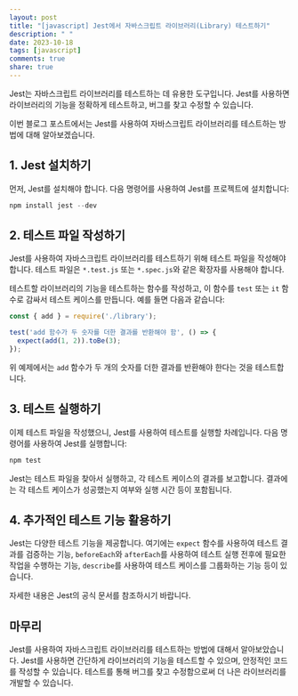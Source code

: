 ```yaml
---
layout: post
title: "[javascript] Jest에서 자바스크립트 라이브러리(Library) 테스트하기"
description: " "
date: 2023-10-18
tags: [javascript]
comments: true
share: true
---
```


Jest는 자바스크립트 라이브러리를 테스트하는 데 유용한 도구입니다. Jest를 사용하면 라이브러리의 기능을 정확하게 테스트하고, 버그를 찾고 수정할 수 있습니다.

이번 블로그 포스트에서는 Jest를 사용하여 자바스크립트 라이브러리를 테스트하는 방법에 대해 알아보겠습니다.

## 1. Jest 설치하기

먼저, Jest를 설치해야 합니다. 다음 명령어를 사용하여 Jest를 프로젝트에 설치합니다:

```javascript
npm install jest --dev
```

## 2. 테스트 파일 작성하기

Jest를 사용하여 자바스크립트 라이브러리를 테스트하기 위해 테스트 파일을 작성해야 합니다. 테스트 파일은 `*.test.js` 또는 `*.spec.js`와 같은 확장자를 사용해야 합니다. 

테스트할 라이브러리의 기능을 테스트하는 함수를 작성하고, 이 함수를 `test` 또는 `it` 함수로 감싸서 테스트 케이스를 만듭니다. 예를 들면 다음과 같습니다:

```javascript
const { add } = require('./library');

test('add 함수가 두 숫자를 더한 결과를 반환해야 함', () => {
  expect(add(1, 2)).toBe(3);
});
```

위 예제에서는 `add` 함수가 두 개의 숫자를 더한 결과를 반환해야 한다는 것을 테스트합니다.

## 3. 테스트 실행하기

이제 테스트 파일을 작성했으니, Jest를 사용하여 테스트를 실행할 차례입니다. 다음 명령어를 사용하여 Jest를 실행합니다:

```javascript
npm test
```

Jest는 테스트 파일을 찾아서 실행하고, 각 테스트 케이스의 결과를 보고합니다. 결과에는 각 테스트 케이스가 성공했는지 여부와 실행 시간 등이 포함됩니다.

## 4. 추가적인 테스트 기능 활용하기

Jest는 다양한 테스트 기능을 제공합니다. 여기에는 `expect` 함수를 사용하여 테스트 결과를 검증하는 기능, `beforeEach`와 `afterEach`를 사용하여 테스트 실행 전후에 필요한 작업을 수행하는 기능, `describe`를 사용하여 테스트 케이스를 그룹화하는 기능 등이 있습니다.

자세한 내용은 Jest의 공식 문서를 참조하시기 바랍니다.

## 마무리

Jest를 사용하여 자바스크립트 라이브러리를 테스트하는 방법에 대해서 알아보았습니다. Jest를 사용하면 간단하게 라이브러리의 기능을 테스트할 수 있으며, 안정적인 코드를 작성할 수 있습니다. 테스트를 통해 버그를 찾고 수정함으로써 더 나은 라이브러리를 개발할 수 있습니다.